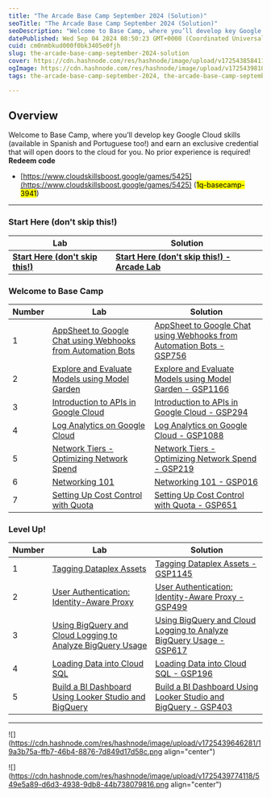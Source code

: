 ```yaml
---
title: "The Arcade Base Camp September 2024 (Solution)"
seoTitle: "The Arcade Base Camp September 2024 (Solution)"
seoDescription: "Welcome to Base Camp, where you’ll develop key Google Cloud skills (available in Spanish and Portuguese too!) and earn an exclusive credential that will ope"
datePublished: Wed Sep 04 2024 08:50:23 GMT+0000 (Coordinated Universal Time)
cuid: cm0nmbkud000f0bk3405e0fjh
slug: the-arcade-base-camp-september-2024-solution
cover: https://cdn.hashnode.com/res/hashnode/image/upload/v1725438584119/7f05b010-a02b-411a-8694-e0a63ab2227f.avif
ogImage: https://cdn.hashnode.com/res/hashnode/image/upload/v1725439810183/aa73c349-2044-40e4-9fc7-557521ccfc2b.avif
tags: the-arcade-base-camp-september-2024, the-arcade-base-camp-september-2024-solution

---
```


## Overview

Welcome to Base Camp, where you’ll develop key Google Cloud skills (available in Spanish and Portuguese too!) and earn an exclusive credential that will open doors to the cloud for you. No prior experience is required!  
**Redeem code**

* [https://www.cloudskillsboost.google/games/5425](https://www.cloudskillsboost.google/games/5425) (<mark>1q-basecamp-3941</mark>)
    

---

### Start Here (don't skip this!)

| **Lab** | **Solution** |
| --- | --- |
| [**Start Here (don't skip this!)**](https://www.cloudskillsboost.google/games/5425/labs/35150) | [**Start Here (don't skip this!) - Arcade Lab**](https://eplus.dev/start-here-dont-skip-this-arcade-lab) |

### Welcome to Base Camp

| **Number** | **Lab** | **Solution** |
| --- | --- | --- |
| 1 | [AppSheet to Google Chat using Webhooks from Automation Bots](https://www.cloudskillsboost.google/games/5425/labs/35151) | [AppSheet to Google Chat using Webhooks from Automation Bots - GSP756](https://eplus.dev/the-arcade-base-camp-september-2024) |
| 2 | [Explore and Evaluate Models using Model Garden](https://www.cloudskillsboost.google/games/5425/labs/35152) | [Explore and Evaluate Models using Model Garden - GSP1166](https://eplus.dev/explore-and-evaluate-models-using-model-garden-gsp1166) |
| 3 | [Introduction to APIs in Google Cloud](https://www.cloudskillsboost.google/games/5425/labs/35153) | [Introduction to APIs in Google Cloud - GSP294](https://eplus.dev/introduction-to-apis-in-google-cloud-gsp294) |
| 4 | [Log Analytics on Google Cloud](https://www.cloudskillsboost.google/games/5425/labs/35154) | [Log Analytics on Google Cloud - GSP1088](https://eplus.dev/log-analytics-on-google-cloud-gsp1088) |
| 5 | [Network Tiers - Optimizing Network Spend](https://www.cloudskillsboost.google/games/5425/labs/35155) | [Network Tiers - Optimizing Network Spend - GSP219](https://eplus.dev/network-tiers-optimizing-network-spend-gsp219) |
| 6 | [Networking 101](https://www.cloudskillsboost.google/games/5425/labs/35156) | [Networking 101 - GSP016](https://eplus.dev/networking-101-gsp016) |
| 7 | [Setting Up Cost Control with Quota](https://www.cloudskillsboost.google/games/5425/labs/35157) | [Setting Up Cost Control with Quota - GSP651](https://eplus.dev/setting-up-cost-control-with-quota-gsp651) |

### **Level Up!**

| Number | Lab | **Solution** |
| --- | --- | --- |
| 1 | [Tagging Dataplex Assets](https://www.cloudskillsboost.google/games/5425/labs/35158) | [Tagging Dataplex Assets - GSP1145](https://eplus.dev/tagging-dataplex-assets-gsp1145) |
| 2 | [User Authentication: Identity-Aware Proxy](https://www.cloudskillsboost.google/games/5425/labs/35159) | [User Authentication: Identity-Aware Proxy - GSP499](https://eplus.dev/user-authentication-identity-aware-proxy-gsp499) |
| 3 | [Using BigQuery and Cloud Logging to Analyze BigQuery Usage](https://www.cloudskillsboost.google/games/5425/labs/35160) | [Using BigQuery and Cloud Logging to Analyze BigQuery Usage - GSP617](https://eplus.dev/using-bigquery-and-cloud-logging-to-analyze-bigquery-usage-gsp617) |
| 4 | [Loading Data into Cloud SQL](https://www.cloudskillsboost.google/games/5425/labs/35161) | [Loading Data into Cloud SQL - GSP196](https://eplus.dev/loading-data-into-cloud-sql-gsp196) |
| 5 | [Build a BI Dashboard Using Looker Studio and BigQuery](https://www.cloudskillsboost.google/games/5425/labs/35162) | [Build a BI Dashboard Using Looker Studio and BigQuery - GSP403](https://eplus.dev/build-a-bi-dashboard-using-looker-studio-and-bigquery-gsp403) |

---

![](https://cdn.hashnode.com/res/hashnode/image/upload/v1725439646281/19a3b75a-ffb7-46b4-8876-7d849d17d58c.png align="center")

![](https://cdn.hashnode.com/res/hashnode/image/upload/v1725439774118/549e5a89-d6d3-4938-9db8-44b738079816.png align="center")